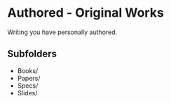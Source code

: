 # Authored - Original Works

Writing you have personally authored.

## Subfolders

- Books/
- Papers/
- Specs/
- Slides/

